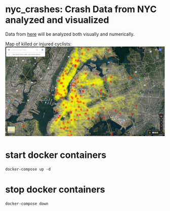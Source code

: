 # nyc_crashes: Crash Data from NYC analyzed and visualized
Data from [here](https://data.cityofnewyork.us/Public-Safety/Motor-Vehicle-Collisions-Crashes/h9gi-nx95) will be analyzed both visually and numerically.

Map of killed or injured cyclists:
![map of bike crashes](./crashes_bicycle_heatmap.png)

# start docker containers
`docker-compose up -d`

# stop docker containers
`docker-compose down`
